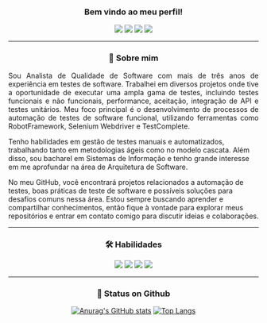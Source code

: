 <div align="center">
<h3> Bem vindo ao meu perfil! </h3>
  
![](https://img.shields.io/badge/Facebook-1877F2?style=for-the-badge&logo=facebook&logoColor=white) ![](https://img.shields.io/badge/Instagram-E4405F?style=for-the-badge&logo=instagram&logoColor=white) ![](https://img.shields.io/badge/LinkedIn-0077B5?style=for-the-badge&logo=linkedin&logoColor=white) ![](https://img.shields.io/badge/Microsoft_Outlook-0078D4?style=for-the-badge&logo=microsoft-outlook&logoColor=white)
</div>
  
------------


<h3 align="center"> 🚀 Sobre mim </h3>
<p align="justify">Sou Analista de Qualidade de Software com mais de três anos de experiência em testes de software. Trabalhei em diversos projetos onde tive a oportunidade de executar uma ampla gama de testes, incluindo testes funcionais e não funcionais, performance, aceitação, integração de API e testes unitários. Meu foco principal é o desenvolvimento de processos de automação de testes de software funcional, utilizando ferramentas como RobotFramework, Selenium Webdriver e TestComplete.

Tenho habilidades em gestão de testes manuais e automatizados, trabalhando tanto em metodologias ágeis como no modelo cascata. Além disso, sou bacharel em Sistemas de Informação e tenho grande interesse em me aprofundar na área de Arquitetura de Software.

No meu GitHub, você encontrará projetos relacionados a automação de testes, boas práticas de teste de software e possíveis soluções para desafios comuns nessa área. Estou sempre buscando aprender e compartilhar conhecimentos, então fique à vontade para explorar meus repositórios e entrar em contato comigo para discutir ideias e colaborações.</p>

------------

<div align="center">
<h3> 🛠 Habilidades </h3>
  
![](https://img.shields.io/badge/Python-3776AB?style=for-the-badge&logo=python&logoColor=white) ![](https://img.shields.io/badge/HTML5-E34F26?style=for-the-badge&logo=html5&logoColor=white) ![](https://img.shields.io/badge/CSS3-1572B6?style=for-the-badge&logo=css3&logoColor=white) ![](https://img.shields.io/badge/MySQL-00000F?style=for-the-badge&logo=mysql&logoColor=white)
</div>
  
------------

<div align="center">
  <h3> 🔗 Status on Github </h3>
  
[![Anurag's GitHub stats](https://github-readme-stats.vercel.app/api?username=Hiagomarchesano&count_private=true&show_icons=true&theme=default)](https://github.com/Hiagomarchesano/github-readme-stats) [![Top Langs](https://github-readme-stats.vercel.app/api/top-langs/?username=HiagoMarchesano&layout=compact)](https://github.com/Hiagomarchesano/github-readme-stats)
</div>
